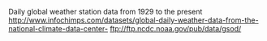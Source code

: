 Daily global weather station data from 1929 to the present
http://www.infochimps.com/datasets/global-daily-weather-data-from-the-national-climate-data-center-
ftp://ftp.ncdc.noaa.gov/pub/data/gsod/
